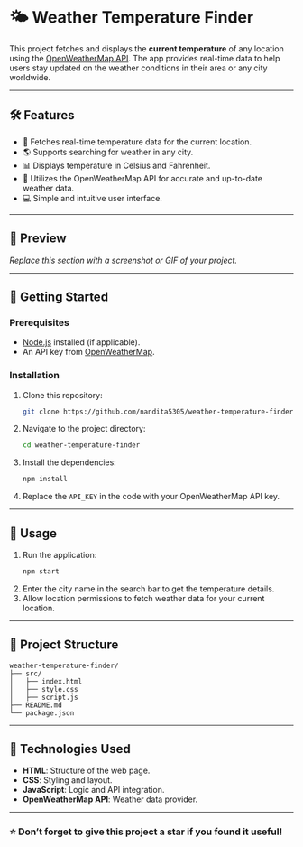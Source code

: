 # 🌤️ Weather Temperature Finder

This project fetches and displays the **current temperature** of any location using the [OpenWeatherMap API](https://openweathermap.org/api). The app provides real-time data to help users stay updated on the weather conditions in their area or any city worldwide.

---

## 🛠️ Features

- 📍 Fetches real-time temperature data for the current location.
- 🌎 Supports searching for weather in any city.
- 📊 Displays temperature in Celsius and Fahrenheit.
- 🔗 Utilizes the OpenWeatherMap API for accurate and up-to-date weather data.
- 💻 Simple and intuitive user interface.

---

## 📸 Preview

*Replace this section with a screenshot or GIF of your project.*

---

## 🚀 Getting Started

### Prerequisites

- [Node.js](https://nodejs.org/) installed (if applicable).
- An API key from [OpenWeatherMap](https://openweathermap.org/).

### Installation

1. Clone this repository:
   ```bash
   git clone https://github.com/nandita5305/weather-temperature-finder.git
   ```
2. Navigate to the project directory:
   ```bash
   cd weather-temperature-finder
   ```
3. Install the dependencies:
   ```bash
   npm install
   ```
4. Replace the `API_KEY` in the code with your OpenWeatherMap API key.

---

## 📖 Usage

1. Run the application:
   ```bash
   npm start
   ```
2. Enter the city name in the search bar to get the temperature details.
3. Allow location permissions to fetch weather data for your current location.

---

## 📂 Project Structure

```
weather-temperature-finder/
├── src/
│   ├── index.html
│   ├── style.css
│   ├── script.js
├── README.md
└── package.json
```

---

## 🌟 Technologies Used

- **HTML**: Structure of the web page.
- **CSS**: Styling and layout.
- **JavaScript**: Logic and API integration.
- **OpenWeatherMap API**: Weather data provider.

---


### ⭐ Don’t forget to give this project a star if you found it useful!
